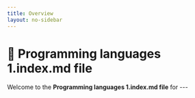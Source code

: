 ```yaml
---
title: Overview
layout: no-sidebar
---
```


# 🧰 **Programming languages 1.index.md file**

Welcome to the **Programming languages 1.index.md file** for ---
